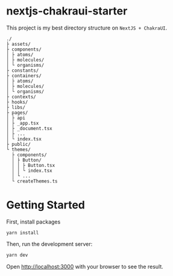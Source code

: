 # nextjs-chakraui-starter

This project is my best directory structure on `NextJS + ChakraUI`.

```
./
├ assets/
├ components/
│ ├ atoms/
│ ├ molecules/
│ └ organisms/
├ constants/
├ containers/
│ ├ atoms/
│ ├ molecules/
│ └ organisms/
├ contexts/
├ hooks/
├ libs/
├ pages/
│ ├ api
│ ├ _app.tsx
│ ├ _document.tsx
│ ├ ...
│ └ index.tsx
├ public/
└ themes/
  ├ components/
  │ ├ Button/
  │ │ ├ Button.tsx
  │ │ └ index.tsx
  │ └ ...
  └ createThemes.ts
```

# Getting Started

First, install packages

```
yarn install
```

Then, run the development server:

```bash
yarn dev
```

Open [http://localhost:3000](http://localhost:3000) with your browser to see the result.
